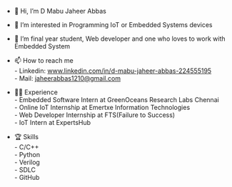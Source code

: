 - 👋 Hi, I’m D Mabu Jaheer Abbas
- 👀 I’m interested in Programming IoT or Embedded Systems devices
- 🌱 I’m final year student, Web developer and one who loves to work with Embedded System
- 📫 How to reach me <br/>
      - Linkedin: www.linkedin.com/in/d-mabu-jaheer-abbas-224555195<br/>
      - Mail: jaheerabbas1210@gmail.com
      
- 👨‍🎓 Experience <br/>
      - Embedded Software Intern at GreenOceans Research Labs Chennai<br/>
      - Online IoT Internship at Emertxe Information Technologies<br/>
      - Web Developer Internship at FTS(Failure to Success)<br/>
      - IoT Intern at ExpertsHub

- 🏆 Skills <br/>
      - C/C++<br/>
      - Python<br/>
      - Verilog<br/>
      - SDLC<br/>
      - GitHub

<!---
abbas-dm/abbas-dm is a ✨ special ✨ repository because its `README.md` (this file) appears on your GitHub profile.
You can click the Preview link to take a look at your changes.
--->
